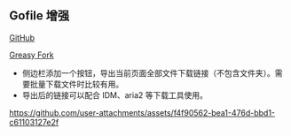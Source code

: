 ## Gofile 增强

[GitHub](https://github.com/ewigl/gofile-userscript)

[Greasy Fork](https://github.com/ewigl/gofile-userscript)

-   侧边栏添加一个按钮，导出当前页面全部文件下载链接（不包含文件夹）。需要批量下载文件时比较有用。
-   导出后的链接可以配合 IDM、aria2 等下载工具使用。

https://github.com/user-attachments/assets/f4f90562-bea1-476d-bbd1-c61103127e2f
